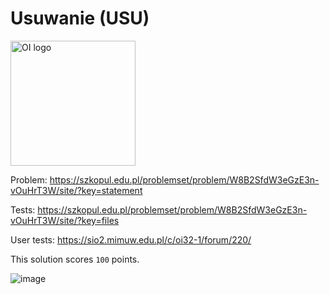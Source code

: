 # Usuwanie (USU)

<img src="https://www.oi.edu.pl/static/images/logo_oi.png" alt="OI logo" width="200">

Problem:
https://szkopul.edu.pl/problemset/problem/W8B2SfdW3eGzE3n-vOuHrT3W/site/?key=statement

Tests:
https://szkopul.edu.pl/problemset/problem/W8B2SfdW3eGzE3n-vOuHrT3W/site/?key=files

User tests:
https://sio2.mimuw.edu.pl/c/oi32-1/forum/220/

This solution scores `100` points.

![image](https://github.com/user-attachments/assets/56932ada-6742-46e1-9b7f-a84f938d0b98)
